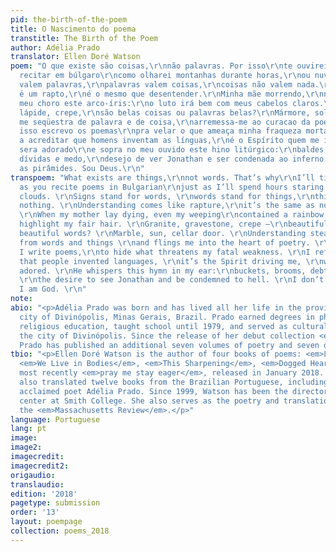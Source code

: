 ```yaml
---
pid: the-birth-of-the-poem
title: O Nascimento do poema
transtitle: The Birth of the Poem
author: Adélia Prado
translator: Ellen Doré Watson
poem: "O que existe são coisas,\r\nnão palavras. Por isso\r\nte ouvirei sem cansaço
  recitar em búlgaro\r\ncomo olharei montanhas durante horas,\r\nou nuvens.\r\nSinais
  valem palavras,\r\npalavras valem coisas,\r\ncoisas não valem nada.\r\nEntender
  é um rapto,\r\né o mesmo que desentender.\r\nMinha mãe morrendo,\r\nnão faltou a
  meu choro este arco-íris:\r\no luto irá bem com meus cabelos claros.\r\nGranito,
  lápide, crepe,\r\nsão belas coisas ou palavras belas?\r\nMármore, sol, lixívia.\r\nEntender
  me seqüestra de palavra e de coisa,\r\narremessa-me ao curacao da poesia.\r\nPor
  isso escrevo os poemas\r\npra velar o que ameaça minha fraqueza mortal.\r\nRecuso-me
  a acreditar que homens inventam as línguas,\r\né o Espírito quem me impele,\r\nquer
  sera adorado\r\ne sopra no meu ouvido este hino litúrgico:\r\nbaldes, vassouras,
  dívidas e medo,\r\ndesejo de ver Jonathan e ser condenada ao inferno.\r\nNão construí
  as pirâmides. Sou Deus.\r\n"
transpoem: "What exists are things,\r\nnot words. That’s why\r\nI’ll tirelessly listen
  as you recite poems in Bulgarian\r\njust as I’ll spend hours staring at mountains\r\nor
  clouds. \r\nSigns stand for words, \r\nwords stand for things,\r\nthings stand for
  nothing. \r\nUnderstanding comes like rapture,\r\nit’s the same as not understanding.
  \r\nWhen my mother lay dying, even my weeping\r\ncontained a rainbow:\r\nblack will
  highlight my fair hair. \r\nGranite, gravestone, crepe —\r\nbeautiful things or
  beautiful words? \r\nMarble, sun, cellar door. \r\nUnderstanding steals me away
  from words and things \r\nand flings me into the heart of poetry. \r\nThat’s why
  I write poems,\r\nto hide what threatens my fatal weakness. \r\nI refuse to believe
  that people invented languages, \r\nit’s the Spirit driving me, \r\nwanting to be
  adored. \r\nHe whispers this hymn in my ear:\r\nbuckets, brooms, debts, and fear,
  \r\nthe desire to see Jonathan and be condemned to hell. \r\nI don’t build the pyramids.
  I am God. \r\n"
note:
abio: "<p>Adélia Prado was born and has lived all her life in the provincial, industrial
  city of Divinópolis, Minas Gerais, Brazil. Prado earned degrees in philosophy and
  religious education, taught school until 1979, and served as cultural liaison for
  the city of Divinópolis. Since the release of her debut collection <em>Baggage</em>,
  Prado has published an additional seven volumes of poetry and seven of prose.</p>"
tbio: "<p>Ellen Doré Watson is the author of four books of poems: <em>Ladder Music</em>,
  <em>We Live in Bodies</em>, <em>This Sharpening</em>, <em>Dogged Hearts</em> and
  most recently <em>pray me stay eager</em>, released in January 2018. Watson has
  also translated twelve books from the Brazilian Portuguese, including works by the
  acclaimed poet Adélia Prado. Since 1999, Watson has been the director of the poetry
  center at Smith College. She also serves as the poetry and translation editor of
  the <em>Massachusetts Review</em>.</p>"
language: Portuguese
lang: pt
image:
image2:
imagecredit:
imagecredit2:
origaudio:
translaudio:
edition: '2018'
pagetype: submission
order: '13'
layout: poempage
collection: poems_2018
---
```

